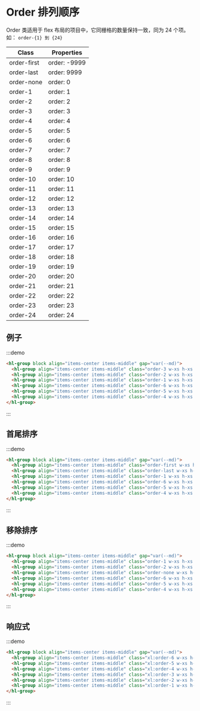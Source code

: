 # Order 排列顺序

Order 类适用于 flex 布局的项目中，它同栅格的数量保持一致，同为 24 个项。 如： `order-{1} 到 {24}`

<div class="scrollable max-h-xl m-t-md">

| Class       | Properties   |
| ----------- | ------------ |
| order-first | order: -9999 |
| order-last  | order: 9999  |
| order-none  | order: 0     |
| order-1     | order: 1     |
| order-2     | order: 2     |
| order-3     | order: 3     |
| order-4     | order: 4     |
| order-5     | order: 5     |
| order-6     | order: 6     |
| order-7     | order: 7     |
| order-8     | order: 8     |
| order-9     | order: 9     |
| order-10    | order: 10    |
| order-11    | order: 11    |
| order-12    | order: 12    |
| order-13    | order: 13    |
| order-14    | order: 14    |
| order-15    | order: 15    |
| order-16    | order: 16    |
| order-17    | order: 17    |
| order-18    | order: 18    |
| order-19    | order: 19    |
| order-20    | order: 20    |
| order-21    | order: 21    |
| order-22    | order: 22    |
| order-23    | order: 23    |
| order-24    | order: 24    |

</div>

## 例子

:::demo

```html
<hl-group block align="items-center items-middle" gap="var(--md)">
  <hl-group align="items-center items-middle" class="order-3 w-xs h-xs bg-primary text-inverse radius-xl">1</hl-group>
  <hl-group align="items-center items-middle" class="order-2 w-xs h-xs bg-primary text-inverse radius-xl">2</hl-group>
  <hl-group align="items-center items-middle" class="order-1 w-xs h-xs bg-primary text-inverse radius-xl">3</hl-group>
  <hl-group align="items-center items-middle" class="order-6 w-xs h-xs bg-primary text-inverse radius-xl">4</hl-group>
  <hl-group align="items-center items-middle" class="order-5 w-xs h-xs bg-primary text-inverse radius-xl">5</hl-group>
  <hl-group align="items-center items-middle" class="order-4 w-xs h-xs bg-primary text-inverse radius-xl">6</hl-group>
</hl-group>
```

:::

## 首尾排序

:::demo

```html
<hl-group block align="items-center items-middle" gap="var(--md)">
  <hl-group align="items-center items-middle" class="order-first w-xs h-xs bg-primary text-inverse radius-xl">first</hl-group>
  <hl-group align="items-center items-middle" class="order-last w-xs h-xs bg-primary text-inverse radius-xl">last</hl-group>
  <hl-group align="items-center items-middle" class="order-1 w-xs h-xs bg-primary text-inverse radius-xl">1</hl-group>
  <hl-group align="items-center items-middle" class="order-6 w-xs h-xs bg-primary text-inverse radius-xl">2</hl-group>
  <hl-group align="items-center items-middle" class="order-5 w-xs h-xs bg-primary text-inverse radius-xl">3</hl-group>
  <hl-group align="items-center items-middle" class="order-4 w-xs h-xs bg-primary text-inverse radius-xl">4</hl-group>
</hl-group>
```

:::

## 移除排序

:::demo

```html
<hl-group block align="items-center items-middle" gap="var(--md)">
  <hl-group align="items-center items-middle" class="order-1 w-xs h-xs bg-primary text-inverse radius-xl">1</hl-group>
  <hl-group align="items-center items-middle" class="order-2 w-xs h-xs bg-primary text-inverse radius-xl">2</hl-group>
  <hl-group align="items-center items-middle" class="order-none w-xs h-xs bg-primary text-inverse radius-xl">none</hl-group>
  <hl-group align="items-center items-middle" class="order-6 w-xs h-xs bg-primary text-inverse radius-xl">3</hl-group>
  <hl-group align="items-center items-middle" class="order-5 w-xs h-xs bg-primary text-inverse radius-xl">4</hl-group>
  <hl-group align="items-center items-middle" class="order-4 w-xs h-xs bg-primary text-inverse radius-xl">5</hl-group>
</hl-group>
```

:::

## 响应式

:::demo

```html
<hl-group block align="items-center items-middle" gap="var(--md)">
  <hl-group align="items-center items-middle" class="xl:order-6 w-xs h-xs bg-primary-dark-2 text-inverse radius-xl">1</hl-group>
  <hl-group align="items-center items-middle" class="xl:order-5 w-xs h-xs bg-primary-dark-1 text-inverse radius-xl">2</hl-group>
  <hl-group align="items-center items-middle" class="xl:order-4 w-xs h-xs bg-primary text-inverse radius-xl">3</hl-group>
  <hl-group align="items-center items-middle" class="xl:order-3 w-xs h-xs bg-primary-light-1 text-inverse radius-xl">4</hl-group>
  <hl-group align="items-center items-middle" class="xl:order-2 w-xs h-xs bg-primary-light-2 text-inverse radius-xl">5</hl-group>
  <hl-group align="items-center items-middle" class="xl:order-1 w-xs h-xs bg-primary-light-3 text-inverse radius-xl">6</hl-group>
</hl-group>
```

:::
